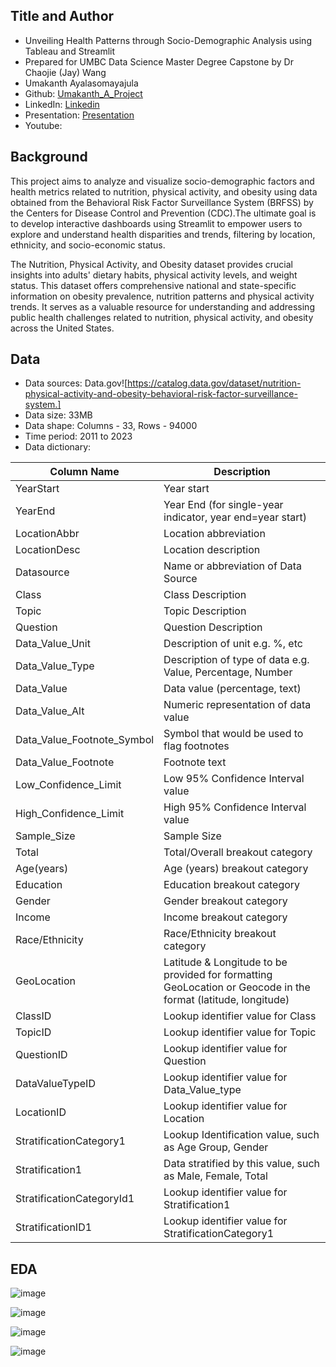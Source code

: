 ## Title and Author

- Unveiling Health Patterns through Socio-Demographic Analysis using Tableau and Streamlit
- Prepared for UMBC Data Science Master Degree Capstone by Dr Chaojie (Jay) Wang
- Umakanth Ayalasomayajula
- Github: [Umakanth_A_Project](https://github.com/UmakanthA/UMBC-DATA606-Capstone/tree/main)
- LinkedIn: [Linkedin](https://www.linkedin.com/in/umakanth1997)
- Presentation: [Presentation](https://docs.google.com/presentation/d/1iDys5JV0nay67nGecNq0eYaZ-LwoeLiK/edit#slide=id.p1)
- Youtube:

## Background

This project aims to analyze and visualize socio-demographic factors and health metrics related to nutrition, physical activity, and obesity using data obtained from the Behavioral Risk Factor Surveillance System (BRFSS) by the Centers for Disease Control and Prevention (CDC).The ultimate goal is to develop interactive dashboards using Streamlit to empower users to explore and understand health disparities and trends, filtering by location, ethnicity, and socio-economic status.

The Nutrition, Physical Activity, and Obesity dataset provides crucial insights into adults' dietary habits, physical activity levels, and weight status. This dataset offers comprehensive national and state-specific information on obesity prevalence, nutrition patterns and physical activity trends. It serves as a valuable resource for understanding and addressing public health challenges related to nutrition, physical activity, and obesity across the United States.

## Data
- Data sources: Data.gov![https://catalog.data.gov/dataset/nutrition-physical-activity-and-obesity-behavioral-risk-factor-surveillance-system.]
- Data size: 33MB
- Data shape: Columns - 33, Rows - 94000
- Time period: 2011 to 2023
- Data dictionary:

| Column Name             | Description                                   |
|-------------------------|-----------------------------------------------|
| YearStart               | Year start                                    |
| YearEnd                 | Year End (for single-year indicator, year end=year start) |
| LocationAbbr            | Location abbreviation                         |
| LocationDesc            | Location description                          |
| Datasource              | Name or abbreviation of Data Source           |
| Class                   | Class Description                             |
| Topic                   | Topic Description                             |
| Question                | Question Description                          |
| Data_Value_Unit         | Description of unit e.g. %, etc               |
| Data_Value_Type         | Description of type of data e.g. Value, Percentage, Number |
| Data_Value              | Data value (percentage, text)                 |
| Data_Value_Alt          | Numeric representation of data value          |
| Data_Value_Footnote_Symbol | Symbol that would be used to flag footnotes |
| Data_Value_Footnote     | Footnote text                                 |
| Low_Confidence_Limit   | Low 95% Confidence Interval value             |
| High_Confidence_Limit  | High 95% Confidence Interval value            |
| Sample_Size             | Sample Size                                   |
| Total                   | Total/Overall breakout category               |
| Age(years)              | Age (years) breakout category                 |
| Education               | Education breakout category                   |
| Gender                  | Gender breakout category                      |
| Income                  | Income breakout category                      |
| Race/Ethnicity          | Race/Ethnicity breakout category              |
| GeoLocation             | Latitude & Longitude to be provided for formatting GeoLocation or Geocode in the format (latitude, longitude) |
| ClassID                 | Lookup identifier value for Class             |
| TopicID                 | Lookup identifier value for Topic             |
| QuestionID              | Lookup identifier value for Question          |
| DataValueTypeID         | Lookup identifier value for Data_Value_type   |
| LocationID              | Lookup identifier value for Location          |
| StratificationCategory1 | Lookup Identification value, such as Age Group, Gender |
| Stratification1         | Data stratified by this value, such as Male, Female, Total |
| StratificationCategoryId1 | Lookup identifier value for Stratification1 |
| StratificationID1       | Lookup identifier value for StratificationCategory1 |


## EDA

![image](https://github.com/UmakanthA/UMBC-DATA606-Capstone/assets/113398977/b0af9f57-8828-4d60-9047-a094e1637048)

![image](https://github.com/UmakanthA/UMBC-DATA606-Capstone/assets/113398977/0d3b77be-9818-4b19-acc6-0327f014dc6a)

![image](https://github.com/UmakanthA/UMBC-DATA606-Capstone/assets/113398977/463666bd-aac4-49cb-99c1-7bcd366694a9)

![image](https://github.com/UmakanthA/UMBC-DATA606-Capstone/assets/113398977/891ec5b7-df72-495a-b1ee-c116d9f89150)


